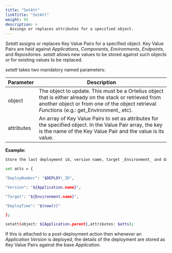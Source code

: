 ```yaml
---
title: "SetAtt"
linkTitle: "SetAtt"
weight: 95
description: >
  Assings or replaces attributes for a specified object.
---
```


_Setatt_ assigns or replaces Key Value Pairs for a specified object. Key Value Pairs are held against _Applications_, _Components_, _Environments_, _Endpoints_, and _Repositories_. _setatt_ allows new values to be stored against such objects or for existing values to be replaced.

_setatt_ takes two mandatory named parameters:

| Parameter| Description |
| --- | ---|
| object | The object to update. This must be a Ortelius object that is either already on the stack or retrieved from another object or from one of the object retrieval _Functions_ (e.g.: get_Environment_ etc). |
| attributes | An array of Key Value Pairs to set as attributes for the specified object. In the Value Pair array, the key is the name of the Key Value Pair and the value is its value. |

**Example:**

```bash
Store the last deployment id, version name, target _Environment_ and date/time stamp against the parent (base) version of the deployed _Application_.

set atts = {

"DeployNumber": "$DEPLOY\_ID",

"Version": "${Application.name}",

"Target": "${Environment.name}",

"DeployTime": "$(now())"

};

setatt(object: ${Application.parent},attributes: $atts);
```

If this is attached to a post-deployment action then whenever an _Application Version_ is deployed, the details of the deployment are stored as Key Value Pairs against the base _Application_.
